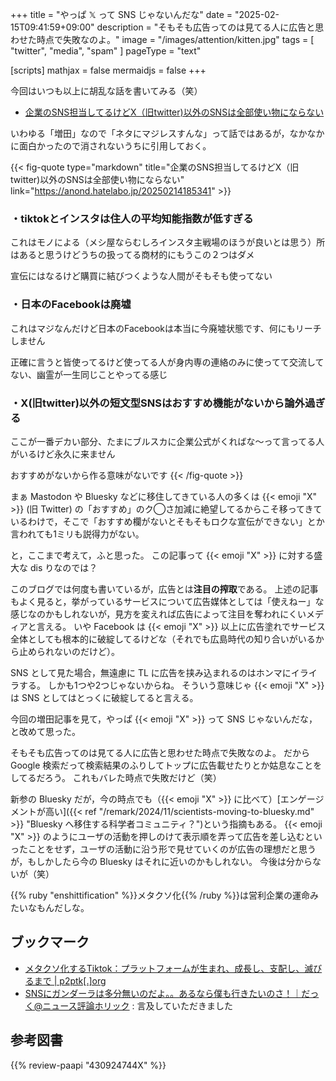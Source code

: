 +++
title = "やっぱ 𝕏 って SNS じゃないんだな"
date =  "2025-02-15T09:41:59+09:00"
description = "そもそも広告ってのは見てる人に広告と思わせた時点で失敗なのよ。"
image = "/images/attention/kitten.jpg"
tags = [ "twitter", "media", "spam" ]
pageType = "text"

[scripts]
  mathjax = false
  mermaidjs = false
+++

今回はいつも以上に胡乱な話を書いてみる（笑）

- [企業のSNS担当してるけどX（旧twitter)以外のSNSは全部使い物にならない](https://anond.hatelabo.jp/20250214185341)

いわゆる「増田」なので「ネタにマジレスすんな」って話ではあるが，なかなかに面白かったので消されないうちに引用しておく。

{{< fig-quote type="markdown" title="企業のSNS担当してるけどX（旧twitter)以外のSNSは全部使い物にならない" link="https://anond.hatelabo.jp/20250214185341" >}}
### ・tiktokとインスタは住人の平均知能指数が低すぎる

これはモノによる（メシ屋ならむしろインスタ主戦場のほうが良いとは思う）所はあると思うけどうちの扱ってる商材的にもうこの２つはダメ

宣伝にはなるけど購買に結びつくような人間がそもそも使ってない

### ・日本のFacebookは廃墟

これはマジなんだけど日本のFacebookは本当に今廃墟状態です、何にもリーチしません

正確に言うと皆使ってるけど使ってる人が身内専の連絡のみに使ってて交流してない、幽霊が一生同じことやってる感じ

### ・X(旧twitter)以外の短文型SNSはおすすめ機能がないから論外過ぎる

ここが一番デカい部分、たまにブルスカに企業公式がくればな～って言ってる人がいるけど永久に来ません

おすすめがないから作る意味がないです
{{< /fig-quote >}}

まぁ Mastodon や Bluesky などに移住してきている人の多くは {{< emoji "X" >}} (旧 Twitter) の「おすすめ」のク◯さ加減に絶望してるからこそ移ってきているわけで，そこで「おすすめ欄がないとそもそもロクな宣伝ができない」とか言われても1ミリも説得力がない。

と，ここまで考えて，ふと思った。
この記事って {{< emoji "X" >}} に対する盛大な dis りなのでは？

このブログでは何度も書いているが，広告とは**注目の搾取**である。
上述の記事もよく見ると，挙がっているサービスについて広告媒体としては「使えねー」な感じなのかもしれないが，見方を変えれば広告によって注目を奪われにくいメディアと言える。
いや Facebook は {{< emoji "X" >}} 以上に広告塗れでサービス全体としても根本的に破綻してるけどな（それでも広島時代の知り合いがいるから止められないのだけど）。

SNS として見た場合，無遠慮に TL に広告を挟み込まれるのはホンマにイライラする。
しかも1つや2つじゃないからね。
そういう意味じゃ {{< emoji "X" >}} は SNS としてはとっくに破綻してると言える。

今回の増田記事を見て，やっぱ {{< emoji "X" >}} って SNS じゃないんだな，と改めて思った。

そもそも広告ってのは見てる人に広告と思わせた時点で失敗なのよ。
だから Google 検索だって検索結果のふりしてトップに広告載せたりとか姑息なことをしてるだろう。
これもバレた時点で失敗だけど（笑）

新参の Bluesky だが，今の時点でも（{{< emoji "X" >}} に比べて）[エンゲージメントが高い]({{< ref "/remark/2024/11/scientists-moving-to-bluesky.md" >}} "Bluesky へ移住する科学者コミュニティ？")という指摘もある。
{{< emoji "X" >}} のようにユーザの活動を押しのけて表示順を弄って広告を差し込むといったことをせず，ユーザの活動に沿う形で見せていくのが広告の理想だと思うが，もしかしたら今の Bluesky はそれに近いのかもしれない。
今後は分からないが（笑）

{{% ruby "enshittification" %}}メタクソ化{{% /ruby %}}は営利企業の運命みたいなもんだしな。

## ブックマーク

- [メタクソ化するTiktok：プラットフォームが生まれ、成長し、支配し、滅びるまで | p2ptk[.]org](https://p2ptk.org/monopoly/4366)
- [SNSにガンダーラは多分無いのだよ。。あるなら僕も行きたいのさ！｜だっく@ニュース評論ホリック](https://note.com/dac/n/n38bcbc547419) : 言及していただきました

## 参考図書

{{% review-paapi "430924744X" %}} <!-- スパム -->
